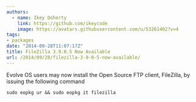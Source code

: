 ```yaml
---
authors:
  - name: Ikey Doherty
    link: https://github.com/ikeycode
    image: https://avatars.githubusercontent.com/u/53261402?v=4
tags:
- packages
date: "2014-09-28T11:07:17Z"
title: FileZilla 3.9.0.5 Now Available
url: /2014/09/28/filezilla-3-9-0-5-now-available/
---
```


Evolve OS users may now install the Open Source FTP client, FileZilla, by issuing the following command
<!-- more -->
```
sudo eopkg ur && sudo eopkg it filezilla
```